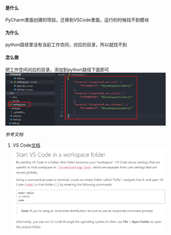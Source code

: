 #### 是什么

PyCharm里面创建的项目，迁移到VSCode里面，运行的时候找不到模块

#### 为什么

python路径里没有当前工作空间，对应的目录，所以就找不到

#### 怎么做

把工作空间对应的目录，添加到python路径下面即可
![1](https://github.com/hyqing/athena/raw/master/image/settings.png)

*参考文档*

1. VS Code[文档](https://code.visualstudio.com/docs/python/python-tutorial)
![2](https://github.com/hyqing/athena/raw/master/image/set%20workspace.png)
